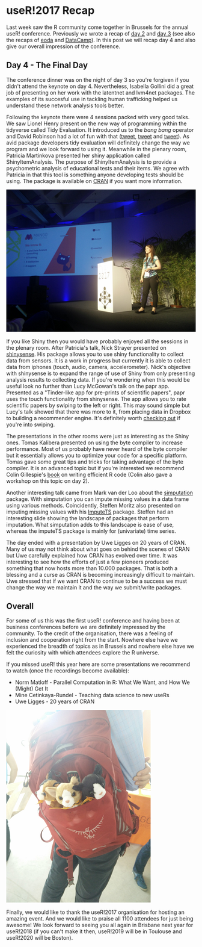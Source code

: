 # useR!2017 Recap



Last week saw the R community come together in Brussels for the annual useR! conference. Previously we wrote a recap of [day 2](https://www.mango-solutions.com/blog/user-2017-day2-recap) and [day 3](https://www.mango-solutions.com/blog/user-2017-day3-recap) (see also the recaps of [eoda](http://blog.eoda.de/2017/07/12/die-user2017-unser-fazit/) and [DataCamp](https://www.datacamp.com/community/blog/user-2017-in-retrospect)). In this post we will recap day 4 and also give our overall impression of the conference.

## Day 4 - The Final Day

The conference dinner was on the night of day 3 so you're forgiven if you didn't attend the keynote on day 4. Nevertheless, Isabella Gollini did a great job of presenting on her work with the latentnet and lvm4net packages. The examples of its succesful use in tackling human trafficking helped us understand these network analysis tools better.

Following the keynote there were 4 sessions packed with very good talks. We saw Lionel Henry present on the new way of programming within the tidyverse called Tidy Evaluation. It introduced us to the _bang bang_ operator and David Robinson had a lot of fun with that ([tweet](https://twitter.com/drob/status/883252620730654720), [tweet](https://twitter.com/drob/status/883253686931144705) and [tweet](https://twitter.com/drob/status/883256657853112320)). As avid package developers tidy evaluation will definitely change the way we program and we look forward to using it.
Meanwhile in the plenary room, Patricia Martinkova presented her shiny application called ShinyItemAnalysis. The purpose of ShinyItemAnalysis is to provide a psychometric analysis of educational tests and their items. We agree with Patricia in that this tool is something anyone developing tests should be using. The package is available on [CRAN](https://cran.r-project.org/web/packages/ShinyItemAnalysis/index.html) if you want more information.

![](IMG_20170706_171039.png)


If you like Shiny then you would have probably enjoyed all the sessions in the plenary room. After Patricia's talk, Nick Strayer presented on [shinysense](https://github.com/nstrayer/shinysense). His package allows you to use shiny functionality to collect data from sensors. It is a work in progress but currently it is able to collect data from iphones (touch, audio, camera, accelerometer). Nick's objective with shinysense is to expand the range of use of Shiny from only presenting analysis results to collecting data. If you're wondering when this would be useful look no further than Lucy McGowan's talk on the papr app. Presented as a "Tinder-like app for pre-prints of scientific papers", papr uses the touch functionality from shinysense. The app allows you to rate scientific papers by swiping to the left or right. This may sound simple but Lucy's talk showed that there was more to it, from placing data in Dropbox to building a recommender engine. It's definitely worth [checking out](https://jhubiostatistics.shinyapps.io/papr/) if you're into swiping. 

The presentations in the other rooms were just as interesting as the Shiny ones. Tomas Kalibera presented on using the byte compiler to increase performance. Most of us probably have never heard of the byte compiler but it essentially allows you to optimize your code for a specific platform. Tomas gave some great tips and tricks for taking advantage of the byte compiler. It is an advanced topic but if you're interested we recommend Colin Gillespie's [book](https://bookdown.org/csgillespie/efficientR/) on writing efficient R code (Colin also gave a workshop on this topic on day  2).

Another interesting talk came from Mark van der Loo about the [simputation](https://github.com/markvanderloo/simputation) package. With simputation you can  impute missing values in a data frame using various methods. Coincidently, Steffen Moritz also presented on imputing missing values with his [ImputeTS](https://cran.r-project.org/web/packages/imputeTS/index.html) package. Steffen had an interesting slide showing the landscape of packages that perform imputation. What simputation adds to this landscape is ease of use, whereas the imputeTS package is mainly for (univariate) time series.

The day ended with a presentation by Uwe Ligges on 20 years of CRAN. Many of us may not think about what goes on behind the scenes of CRAN but Uwe carefully explained how CRAN has evolved over time. It was interesting to see how the efforts of just a few pioneers produced something that now hosts more than 10.000 packages. That is both a blessing and a curse as CRAN is becoming increasingly difficult to maintain. Uwe stressed that if we want CRAN to continue to be a success we must change the way we maintain it and the way we submit/write packages. 

## Overall

For some of us this was the first useR! conference and having been at business conferences before we are definitely impressed by the community. To the credit of the organisation, there was a feeling of inclusion and cooperation right from the start. Nowhere else have we experienced the breadth of topics as in Brussels and nowhere else have we felt the curiosity with which attendees explore the R universe. 

If you missed useR! this year here are some presentations we recommend to watch (once the recordings become available):

* Norm Matloff - Parallel Computation in R:  What We Want, and How We (Might) Get It
* Mine Cetinkaya-Rundel - Teaching data science to new useRs
* Uwe Ligges - 20 years of CRAN

![](DEIKjO5WsAAl7SZ.png)

   
Finally, we would like to thank the useR!2017 organisation for hosting an amazing event. And we would like to praise all 1100 attendees for just being awesome! We look forward to seeing you all again in Brisbane next year for useR!2018 (if you can't make it then, useR!2019 will be in Toulouse and useR!2020 will be Boston).  




